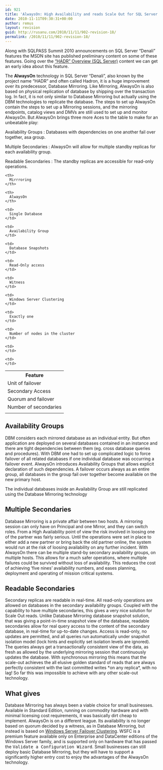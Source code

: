 ```yaml
---
id: 921
title: 'AlwaysOn: High Availability and reads Scale Out for SQL Server &#8220;Denali&#8221;'
date: 2010-11-11T09:30:31+00:00
author: remus
layout: revision
guid: http://rusanu.com/2010/11/11/902-revision-18/
permalink: /2010/11/11/902-revision-18/
---
```

Along with SQLPASS Summit 2010 announcements on SQL Server &#8220;Denali&#8221; features the MSDN site has published preliminary content on some of these features. Going over the <a href="http://msdn.microsoft.com/en-us/library/ff877884%28v=SQL.110%29.aspx" target="_blank">&#8220;HADR&#8221; Overview (SQL Server)</a> content we can get an early idea about this feature.

The **AlwaysOn** technology in SQL Server &#8220;Denali&#8221;, also known by the project name &#8220;HADR&#8221; and often called Hadron, it is a huge improvement over its predecessor, Database Mirroring. Like Mirroring, AlwaysOn is also based on physical replication of database by shipping over the transaction log. In fact, it is not only similar to Database Mirroring but actually using the DBM technologies to replicate the database. The steps to set up AlwaysOn contain the steps to set up a Mirroring sessions, and the mirroring endpoints, catalog views and DMVs are still used to set up and monitor AlwaysOn. But AlwaysOn brings three more Aces to the table to make for an unbeatable play:

Availability Groups
:   Databases with dependencies on one another fail over together, asa group.

Multiple Secondaries
:   AlwaysOn will allow for multiple standby replicas for each availability group.

Readable Secondaries
:   The standby replicas are accessible for read-only operations.

<table id="AlwaysOnDBMComparison">
  <tr>
    <th>
      Feature
    </th>
    
    <th>
      Mirrroring
    </th>
    
    <th>
      AlwaysOn
    </th>
  </tr>
  
  <tr>
    <td>
      Unit of failover
    </td>
    
    <td>
      Single Database
    </td>
    
    <td>
      Availability Group
    </td>
  </tr>
  
  <tr>
    <td>
      Secondary Access
    </td>
    
    <td>
      Database Snapshots
    </td>
    
    <td>
      Read-Only access
    </td>
  </tr>
  
  <tr>
    <td>
      Quorum and failover
    </td>
    
    <td>
      Witness
    </td>
    
    <td>
      Windows Server Clustering
    </td>
  </tr>
  
  <tr>
    <td>
      Number of secondaries
    </td>
    
    <td>
      Exactly one
    </td>
    
    <td>
      Number of nodes in the cluster
    </td>
  </tr>
  
  <tr>
    <td>
    </td>
    
    <td>
    </td>
    
    <td>
    </td>
  </tr>
</table>

## Availability Groups

DBM considers each mirrored database as an individual entity. But often application are deployed on several databases contained in an instance and there are tight dependencies between them (eg. cross database queries and procedures). With DBM one had to set up complicated logic to force failover of all related databases if one individual database was occurring a failover event. AlwaysOn introduces Availability Groups that allows explicit declaration of such dependencies. A failover occurs always as an entire group, all databases in the group fail over together become available on the new primary host.

The individual databases inside an Availability Group are still replicated using the Database Mirroring technology

## Multiple Secondaries

Database Mirroring is a private affair between two hosts. A mirroring session can only have on Principal and one Mirror, and they can switch roles. From a High Availability point of view the risk involved in loosing one of the partner was fairly serious. Until the operations were set in place to either add a new partner or bring back the old partner online, the system would run at the risk of loosing availability on any further incident. With AlwaysOn there can be multiple stand-by secondary availability groups, on multiple hosts. This allows for a much safer operations, where multiple failures could be survived without loss of availability. This reduces the cost of achieving &#8216;five nines&#8217; availability numbers, and eases planning, deployment and operating of mission critical systems.

## Readable Secondaries

Secondary replicas are readable in real-time. All read-only operations are allowed on databases in the secondary availability groups. Coupled with the capability to have multiple secondaries, this gives a very nice solution for Scale Out reads. Unlike Database Mirroring database snapshot solution, that was giving a point-in-time snapshot view of the database, readable secondaries allow for real query access to the content of the secondary database, in real-time for up-to-date changes. Access is read-only, no updates are permitted, and all queries run automatically under snapshot isolation model (lock hints and explicitly set isolation levels are ignored). The queries always get a transactionally consistent view of the data, as fresh as allowed by the underlying mirroring session that continuously updates the database. With synchronous mirroring this means that the scale-out achieves the all elusive golden standard of reads that are always perfectly consistent with the last committed writes \*on any replica\*, with no lag! So far this was impossible to achieve with any other scale-out technology.

## What gives

Database Mirroring has always been a viable choice for small businesses. Available in Standard Edition, running on commodity hardware and with minimal licensing cost requirements, it was basically dirt cheap to implement. AlwaysOn is on a different league. Its availability is no longer based on quorum decided by a witness, as in Database Mirroring, but instead is based on <a href="https://www.microsoft.com/windowsserver2008/en/us/failover-clustering-main.aspx" target="_blank">Windows Server Failover Clustering</a>. WSFC is a premium feature available only on Enterprise and DataCenter editions of the Windows Server family, and is supported only on hardware that has passed the <tt>Validate a Configuration Wizard</tt>. Small businesses can still deploy basic Database Mirroring, but they will have to support a significantly higher entry cost to enjoy the advantages of the AlwaysOn technology.